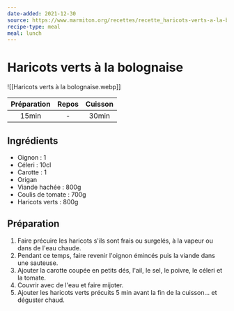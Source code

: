 ```yaml
---
date-added: 2021-12-30
source: https://www.marmiton.org/recettes/recette_haricots-verts-a-la-bolognaise_41215.aspx
recipe-type: meal
meal: lunch
---
```


# Haricots verts à la bolognaise

![[Haricots verts à la bolognaise.webp]]

| Préparation | Repos | Cuisson |
|:-----------:|:-----:|:-------:|
|    15min    |   -   |  30min  |

## Ingrédients

- Oignon : 1
- Céleri : 10cl
- Carotte : 1
- Origan
- Viande hachée : 800g
- Coulis de tomate : 700g
- Haricots verts : 800g

## Préparation

1. Faire précuire les haricots s'ils sont frais ou surgelés, à la vapeur ou dans de l'eau chaude.
2. Pendant ce temps, faire revenir l'oignon émincés puis la viande dans une sauteuse.
3. Ajouter la carotte coupée en petits dés, l'ail, le sel, le poivre, le céleri et la tomate.
4. Couvrir avec de l'eau et faire mijoter.
5. Ajouter les haricots verts précuits 5 min avant la fin de la cuisson... et déguster chaud.
